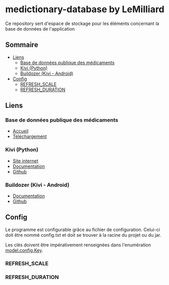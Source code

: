 # medictionary-database by LeMilliard

Ce repository sert d'espace de stockage pour les éléments concernant la base de données de l'application

## Sommaire

* [Liens](#liens)
  * [Base de données publique des médicaments](#base-de-donn%C3%A9es-publique-des-m%C3%A9dicaments)
  * [Kivi (Python)](#kivi-python)
  * [Buildozer (Kivi - Android)](#buildozer-kivi---android)
* [Config](#config)
  * [REFRESH_SCALE](#refresh_scale)
  * [REFRESH_DURATION](#refresh_duration)

## Liens

### Base de données publique des médicaments

* [Accueil](http://base-donnees-publique.medicaments.gouv.fr)
* [Téléchargement](http://base-donnees-publique.medicaments.gouv.fr/telechargement.php)

### Kivi (Python)

* [Site internet](https://kivy.org)
* [Documentation](https://kivy.org/docs)
* [Github](https://github.com/kivy/kivy)

### Buildozer (Kivi - Android)

* [Documentation](http://buildozer.readthedocs.io/en/latest)
* [Github](https://github.com/kivy/buildozer)

## Config

Le programme est configurable grâce au fichier de configuration. Celui-ci doit être nommé config.txt et doit se trouver à la racine du projet ou du jar.

Les clés doivent être impérativement renseignées dans l'enumération [model.config.Key](./src/fr/medictionary/database/model/config/Key.java).

### REFRESH_SCALE

### REFRESH_DURATION
